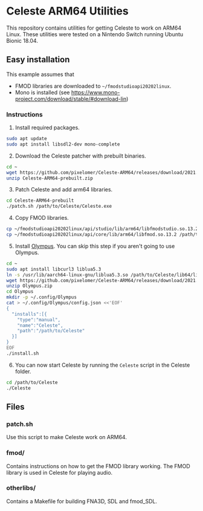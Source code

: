 # Celeste ARM64 Utilities

This repository contains utilities for getting Celeste to work on ARM64 Linux. These utilities were tested on a Nintendo Switch running Ubuntu Bionic 18.04.

## Easy installation

This example assumes that
- FMOD libraries are downloaded to `~/fmodstudioapi20202linux`.
- Mono is installed (see https://www.mono-project.com/download/stable/#download-lin)

### Instructions

1. Install required packages.
```sh
sudo apt update
sudo apt install libsdl2-dev mono-complete
```

2. Download the Celeste patcher with prebuilt binaries.
```sh
cd ~
wget https://github.com/pixelomer/Celeste-ARM64/releases/download/2021.09.07/Celeste-ARM64-prebuilt.zip
unzip Celeste-ARM64-prebuilt.zip
```

3. Patch Celeste and add arm64 libraries.
```sh
cd Celeste-ARM64-prebuilt
./patch.sh /path/to/Celeste/Celeste.exe
```

4. Copy FMOD libraries.
```sh
cp ~/fmodstudioapi20202linux/api/studio/lib/arm64/libfmodstudio.so.13.2 /path/to/Celeste/lib64/libfmodstudio.so.13
cp ~/fmodstudioapi20202linux/api/core/lib/arm64/libfmod.so.13.2 /path/to/Celeste/lib64/libfmod.so.13
```

5. Install [Olympus](https://github.com/EverestAPI/Olympus). You can skip this step if you aren't going to use Olympus.
```sh
cd ~
sudo apt install libcurl3 liblua5.3
ln -s /usr/lib/aarch64-linux-gnu/liblua5.3.so /path/to/Celeste/lib64/liblua53.so
wget https://github.com/pixelomer/Celeste-ARM64/releases/download/2021.09.07/Olympus.zip
unzip Olympus.zip
cd Olympus
mkdir -p ~/.config/Olympus
cat > ~/.config/Olympus/config.json <<'EOF'
{
  "installs":[{
    "type":"manual",
    "name":"Celeste",
    "path":"/path/to/Celeste"
  }]
}
EOF
./install.sh
```

6. You can now start Celeste by running the `Celeste` script in the Celeste folder.
```sh
cd /path/to/Celeste
./Celeste
```

## Files

### patch.sh

Use this script to make Celeste work on ARM64.

### fmod/

Contains instructions on how to get the FMOD library working. The FMOD library is used in Celeste for playing audio.

### otherlibs/

Contains a Makefile for building FNA3D, SDL and fmod_SDL.